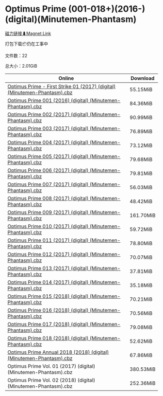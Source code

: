 # Optimus Prime (001-018+)(2016-)(digital)(Minutemen-Phantasm)

[磁力链接⬇Magnet Link](magnet:?xt=urn:btih:ae38115a74dc8680a2e70cd43978feeed247a781&dn=Optimus%20Prime%20%28001-018%2B%29%282016-%29%28digital%29%28Minutemen-Phantasm%29)

打包下载📦仍在工事中

文件数：22

总大小：2.01GiB

Online | Download
--- | ---
[Optimus Prime - First Strike 01 (2017) (digital) (Minutemen-Phantasm).cbz](https://github.com/alicewish/markdown/blob/master/comic/Optimus-Prime-First-Strike-01-2017-digital-Minutemen-Phantasm-cbz.md) | 55.15MiB
[Optimus Prime 001 (2016) (digital) (Minutemen-Phantasm).cbz](https://github.com/alicewish/markdown/blob/master/comic/Optimus-Prime-001-2016-digital-Minutemen-Phantasm-cbz.md) | 84.36MiB
[Optimus Prime 002 (2017) (digital) (Minutemen-Phantasm).cbz](https://github.com/alicewish/markdown/blob/master/comic/Optimus-Prime-002-2017-digital-Minutemen-Phantasm-cbz.md) | 90.99MiB
[Optimus Prime 003 (2017) (digital) (Minutemen-Phantasm).cbz](https://github.com/alicewish/markdown/blob/master/comic/Optimus-Prime-003-2017-digital-Minutemen-Phantasm-cbz.md) | 76.89MiB
[Optimus Prime 004 (2017) (digital) (Minutemen-Phantasm).cbz](https://github.com/alicewish/markdown/blob/master/comic/Optimus-Prime-004-2017-digital-Minutemen-Phantasm-cbz.md) | 73.12MiB
[Optimus Prime 005 (2017) (digital) (Minutemen-Phantasm).cbz](https://github.com/alicewish/markdown/blob/master/comic/Optimus-Prime-005-2017-digital-Minutemen-Phantasm-cbz.md) | 79.68MiB
[Optimus Prime 006 (2017) (digital) (Minutemen-Phantasm).cbz](https://github.com/alicewish/markdown/blob/master/comic/Optimus-Prime-006-2017-digital-Minutemen-Phantasm-cbz.md) | 79.81MiB
[Optimus Prime 007 (2017) (digital) (Minutemen-Phantasm).cbz](https://github.com/alicewish/markdown/blob/master/comic/Optimus-Prime-007-2017-digital-Minutemen-Phantasm-cbz.md) | 56.03MiB
[Optimus Prime 008 (2017) (digital) (Minutemen-Phantasm).cbz](https://github.com/alicewish/markdown/blob/master/comic/Optimus-Prime-008-2017-digital-Minutemen-Phantasm-cbz.md) | 48.42MiB
[Optimus Prime 009 (2017) (digital) (Minutemen-Phantasm).cbz](https://github.com/alicewish/markdown/blob/master/comic/Optimus-Prime-009-2017-digital-Minutemen-Phantasm-cbz.md) | 161.70MiB
[Optimus Prime 010 (2017) (digital) (Minutemen-Phantasm).cbz](https://github.com/alicewish/markdown/blob/master/comic/Optimus-Prime-010-2017-digital-Minutemen-Phantasm-cbz.md) | 59.72MiB
[Optimus Prime 011 (2017) (digital) (Minutemen-Phantasm).cbz](https://github.com/alicewish/markdown/blob/master/comic/Optimus-Prime-011-2017-digital-Minutemen-Phantasm-cbz.md) | 78.80MiB
[Optimus Prime 012 (2017) (digital) (Minutemen-Phantasm).cbz](https://github.com/alicewish/markdown/blob/master/comic/Optimus-Prime-012-2017-digital-Minutemen-Phantasm-cbz.md) | 70.07MiB
[Optimus Prime 013 (2017) (digital) (Minutemen-Phantasm).cbz](https://github.com/alicewish/markdown/blob/master/comic/Optimus-Prime-013-2017-digital-Minutemen-Phantasm-cbz.md) | 37.81MiB
[Optimus Prime 014 (2017) (digital) (Minutemen-Phantasm).cbz](https://github.com/alicewish/markdown/blob/master/comic/Optimus-Prime-014-2017-digital-Minutemen-Phantasm-cbz.md) | 35.18MiB
[Optimus Prime 015 (2018) (digital) (Minutemen-Phantasm).cbz](https://github.com/alicewish/markdown/blob/master/comic/Optimus-Prime-015-2018-digital-Minutemen-Phantasm-cbz.md) | 70.21MiB
[Optimus Prime 016 (2018) (digital) (Minutemen-Phantasm).cbz](https://github.com/alicewish/markdown/blob/master/comic/Optimus-Prime-016-2018-digital-Minutemen-Phantasm-cbz.md) | 70.56MiB
[Optimus Prime 017 (2018) (digital) (Minutemen-Phantasm).cbz](https://github.com/alicewish/markdown/blob/master/comic/Optimus-Prime-017-2018-digital-Minutemen-Phantasm-cbz.md) | 79.08MiB
[Optimus Prime 018 (2018) (digital) (Minutemen-Phantasm).cbz](https://github.com/alicewish/markdown/blob/master/comic/Optimus-Prime-018-2018-digital-Minutemen-Phantasm-cbz.md) | 52.62MiB
[Optimus Prime Annual 2018 (2018) (digital) (Minutemen-Phantasm).cbz](https://github.com/alicewish/markdown/blob/master/comic/Optimus-Prime-Annual-2018-2018-digital-Minutemen-Phantasm-cbz.md) | 67.86MiB
Optimus Prime Vol. 01 (2017) (digital) (Minutemen-Phantasm).cbz | 380.53MiB
Optimus Prime Vol. 02 (2018) (digital) (Minutemen-Phantasm).cbz | 252.36MiB